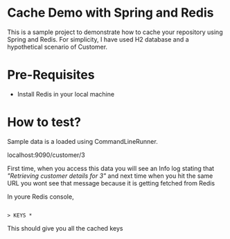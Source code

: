 # Cache Demo with Spring and Redis

This is a sample project to demonstrate how to cache your repository using Spring and Redis. For simplicity, I have used H2 database and a hypothetical scenario of Customer.

<h1> Pre-Requisites </h1>

<p> <ul> 
<li> 
	Install Redis in your local machine
</li>
</ul>

<h1> How to test? </h1>

Sample data is a loaded using CommandLineRunner.

localhost:9090/customer/3

First time, when you access this data you will see an Info log stating that <i> "Retrieving customer details for 3" </i> and next time when you hit the same URL you wont see that message because it is getting fetched from Redis

In youre Redis console, 

<code>
> KEYS *
</code>

This should give you all the cached keys
